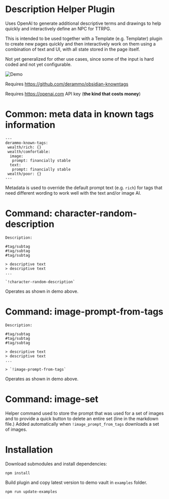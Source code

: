 # Description Helper Plugin

Uses OpenAI to generate additional descriptive terms and drawings to help quickly and interactively define an NPC for TTRPG.

This is intended to be used together with a Template (e.g. Templater) plugin to create new pages quickly and then interactively work on them using a combination of text and UI, with all state stored in the page itself.

Not yet generalized for other use cases, since some of the input is hard coded and not yet configurable.

![Demo](./description_helper.gif)

Requires https://github.com/derammo/obsidian-knowntags

Requires https://openai.com API key (**the kind that costs money**)

# Common: meta data in known tags information

```
---
derammo-known-tags:
 wealth/rich: {}
 wealth/comfortable:
  image:
   prompt: financially stable
  text:
   prompt: financially stable
 wealth/poor: {}
---
```

Metadata is used to override the default prompt text (e.g. `rich`) for tags that need different wording to work well with the text and/or image AI.

# Command: character-random-description

```
Description:

#tag/subtag
#tag/subtag
#tag/subtag

> descriptive text
> descriptive text
...

`!character-random-description`
```

Operates as shown in demo above.

# Command: image-prompt-from-tags

```
Description:

#tag/subtag
#tag/subtag
#tag/subtag

> descriptive text
> descriptive text
...

> `!image-prompt-from-tags`
```

Operates as shown in demo above.

# Command: image-set

Helper command used to store the prompt that was used for a set of images and to provide a quick button to delete an entire set (line in the markdown file.)  Added automatically when `!image_prompt_from_tags` downloads a set of images.

# Installation

Download submodules and install dependencies:

`npm install`

Build plugin and copy latest version to demo vault in `examples` folder.

`npm run update-examples`
